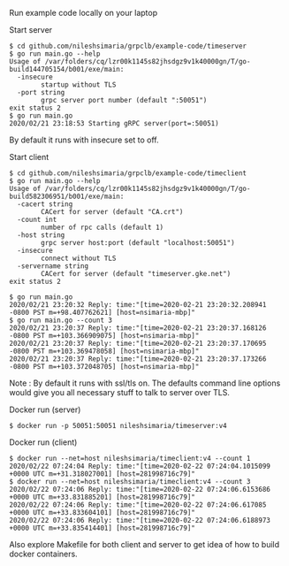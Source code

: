 Run example code locally on your laptop

Start server
```
$ cd github.com/nileshsimaria/grpclb/example-code/timeserver
$ go run main.go --help
Usage of /var/folders/cq/lzr00k1145s82jhsdgz9v1k40000gn/T/go-build144705154/b001/exe/main:
  -insecure
    	startup without TLS
  -port string
    	grpc server port number (default ":50051")
exit status 2
$ go run main.go
2020/02/21 23:18:53 Starting gRPC server(port=:50051)

```

By default it runs with insecure set to off.

Start client
```
$ cd github.com/nileshsimaria/grpclb/example-code/timeclient
$ go run main.go --help
Usage of /var/folders/cq/lzr00k1145s82jhsdgz9v1k40000gn/T/go-build582306951/b001/exe/main:
  -cacert string
    	CACert for server (default "CA.crt")
  -count int
    	number of rpc calls (default 1)
  -host string
    	grpc server host:port (default "localhost:50051")
  -insecure
    	connect without TLS
  -servername string
    	CACert for server (default "timeserver.gke.net")
exit status 2

$ go run main.go
2020/02/21 23:20:32 Reply: time:"[time=2020-02-21 23:20:32.208941 -0800 PST m=+98.407762621] [host=nsimaria-mbp]"
$ go run main.go --count 3
2020/02/21 23:20:37 Reply: time:"[time=2020-02-21 23:20:37.168126 -0800 PST m=+103.366909075] [host=nsimaria-mbp]"
2020/02/21 23:20:37 Reply: time:"[time=2020-02-21 23:20:37.170695 -0800 PST m=+103.369478058] [host=nsimaria-mbp]"
2020/02/21 23:20:37 Reply: time:"[time=2020-02-21 23:20:37.173266 -0800 PST m=+103.372048705] [host=nsimaria-mbp]"
```

Note : By default it runs with ssl/tls on. The defaults command line options would give you all necessary stuff to talk to server over TLS.

Docker run (server)
```
$ docker run -p 50051:50051 nileshsimaria/timeserver:v4
```
Docker run (client)
```
$ docker run --net=host nileshsimaria/timeclient:v4 --count 1
2020/02/22 07:24:04 Reply: time:"[time=2020-02-22 07:24:04.1015099 +0000 UTC m=+31.318027001] [host=281998716c79]"
$ docker run --net=host nileshsimaria/timeclient:v4 --count 3
2020/02/22 07:24:06 Reply: time:"[time=2020-02-22 07:24:06.6153686 +0000 UTC m=+33.831885201] [host=281998716c79]"
2020/02/22 07:24:06 Reply: time:"[time=2020-02-22 07:24:06.617085 +0000 UTC m=+33.833604101] [host=281998716c79]"
2020/02/22 07:24:06 Reply: time:"[time=2020-02-22 07:24:06.6188973 +0000 UTC m=+33.835414401] [host=281998716c79]"
```

Also explore Makefile for both client and server to get idea of how to build docker containers. 
